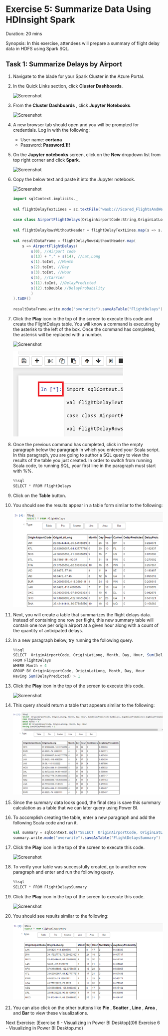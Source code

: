 # Exercise 5: Summarize Data Using HDInsight Spark

Duration: 20 mins

Synopsis: In this exercise, attendees will prepare a summary of flight delay data in HDFS using Spark SQL.

## Task 1: Summarize Delays by Airport

1. Navigate to the blade for your Spark Cluster in the Azure Portal.
1. In the Quick Links section, click **Cluster Dashboards**.

    ![Screenshot](images/summarize_delays_by_airport_1.png)

1. From the **Cluster Dashboards** , click **Jupyter Notebooks**.

    ![Screenshot](images/summarize_delays_by_airport_2.png)

1. A new browser tab should open and you will be prompted for credentials. Log in with the following:
   - User name: **cortana**
   - Password: **Password.1!!**

1. On the **Jupyter notebooks** screen, click on the **New** dropdown list from top right corner and click **Spark**.

    ![Screenshot](images/summarize_delays_by_airport_3.png)

1. Copy the below text and paste it into the Jupyter notebook.

    ![Screenshot](images/summarize_delays_by_airport_4.png)

    ```scala
    import sqlContext.implicits._

    val flightDelayTextLines = sc.textFile("wasb:///Scored_FlightsAndWeather.csv")

    case class AirportFlightDelays(OriginAirportCode:String,OriginLatLong:String,Month:Integer,Day:Integer,Hour:Integer,Carrier:String,DelayPredicted:Integer,DelayProbability:Double)

    val flightDelayRowsWithoutHeader = flightDelayTextLines.map(s => s.split(",")).filter(line => line(0) != "OriginAirportCode")

    val resultDataFrame = flightDelayRowsWithoutHeader.map(
        s => AirportFlightDelays(
            s(0), //Airport code
            s(13) + "," + s(14), //Lat,Long
            s(1).toInt, //Month
            s(2).toInt, //Day
            s(3).toInt, //Hour
            s(5), //Carrier
            s(11).toInt, //DelayPredicted
            s(12).toDouble //DelayProbability
            )
    ).toDF()

    resultDataFrame.write.mode("overwrite").saveAsTable("FlightDelays")
    ```

1. Click the **Play** icon in the top of the screen to execute this code and create the FlightDelays table. You will know a command is executing by the asterisk to the left of the box. Once the command has completed, the asterisk will be replaced with a number.

    ![Screenshot](images/summarize_delays_by_airport_5.png)

    ![Screenshot](images/summarize_delays_by_airport_running_command.png)

1. Once the previous command has completed, click in the empty paragraph below the paragraph in which you entered your Scala script. In this paragraph, you are going to author a SQL query to view the results of the table you just created. In order to switch from running Scala code, to running SQL, your first line in the paragraph must start with %%.

    ```scala
    %%sql
    SELECT * FROM FlightDelays
    ```

1. Click on the **Table** button.
2. You should see the results appear in a table form similar to the following:

    ![Screenshot](images/summarize_delays_by_airport_6.png)

1. Next, you will create a table that summarizes the flight delays data. Instead of containing one row per flight, this new summary table will contain one row per origin airport at a given hour along with a count of the quantity of anticipated delays.
2. In a new paragraph below, try running the following query.

    ```scala
    %%sql
    SELECT  OriginAirportCode, OriginLatLong, Month, Day, Hour, Sum(DelayPredicted) NumDelays, Avg(DelayProbability) AvgDelayProbability 
    FROM FlightDelays 
    WHERE Month = 4
    GROUP BY OriginAirportCode, OriginLatLong, Month, Day, Hour
    Having Sum(DelayPredicted) > 1
    ```

1. Click the **Play** icon in the top of the screen to execute this code.

    ![Screenshot](images/summarize_delays_by_airport_7.png)

1. This query should return a table that appears similar to the following:

    ![Screenshot](images/summarize_delays_by_airport_8.png)

1. Since the summary data looks good, the final step is save this summary calculation as a table that we can later query using Power BI.
2. To accomplish creating the table, enter a new paragraph and add the following Scala code and run it.

    ```scala
    val summary = sqlContext.sql("SELECT  OriginAirportCode, OriginLatLong, Month, Day, Hour, Sum(DelayPredicted) NumDelays, Avg(DelayProbability) AvgDelayProbability FROM FlightDelays WHERE Month = 4 GROUP BY OriginAirportCode, OriginLatLong, Month, Day, Hour Having Sum(DelayPredicted) > 1")
    summary.write.mode("overwrite").saveAsTable("FlightDelaysSummary")
    ```

1. Click the **Play** icon in the top of the screen to execute this code.

    ![Screenshot](images/summarize_delays_by_airport_9.png)

1. To verify your table was successfully created, go to another new paragraph and enter and run the following query.

    ```scala
    %%sql
    SELECT * FROM FlightDelaysSummary
    ```

1. Click the **Play** icon in the top of the screen to execute this code.

    ![Screenshot](images/summarize_delays_by_airport_10.png)

1. You should see results similar to the following:

    ![Screenshot](images/summarize_delays_by_airport_11.png)

1. You can also click on the other buttons like **Pie** , **Scatter** , **Line** , **Area** , and **Bar** to view these visualizations.

Next Exercise: [Exercise 6 - Visualizing in Power BI Desktop](06 Exercise 6 - Visualizing in Power BI Desktop.md)
